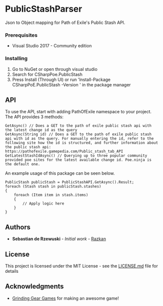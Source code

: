 # PublicStashParser

Json to Object mapping for Path of Exile's Public Stash API.

### Prerequisites

* Visual Studio 2017 - Community edition

### Installing

1. Go to NuGet or open through visual studio
2. Search for CSharpPoe.PublicStash
3. Press Install (Through UI) or run 'Install-Package CSharpPoE.PublicStash -Version <Latest Stable Version Number>' in the package manager

## API

To use the API, start with adding PathOfExile namespace to your project. The API provides 3 methods:

```
GetAsync() // Does a GET to the path of exile public stash api with the latest change id as the query
GetAsync(String id) // Does a GET to the path of exile public stash api with id as the query. For manually entering the id, refer to the following site how the id is structured, and further information about the public stash api: https://pathofexile.gamepedia.com/Public_stash_tab_API 
GetLatestStashIdAsync() // Querying up to three popular community provided poe sites for the latest available change id. Poe.ninja is the default one. 
```

An example usage of this package can be seen below.
```
PublicStash publicStash = PublicStashAPI.GetAsync().Result; 
foreach (Stash stash in publicStash.stashes)
{
	foreach (Item item in stash.items)
	{
		// Apply logic here
	}
}
```

## Authors

* **Sebastian de Rzewuski** - *Initial work* - [Razkan](https://github.com/Razkan)

## License

This project is licensed under the MIT License - see the [LICENSE.md](LICENSE.md) file for details

## Acknowledgments

* [Grinding Gear Games](http://www.grindinggear.com) for making an awesome game!

